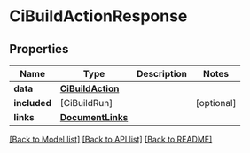 # CiBuildActionResponse

## Properties
Name | Type | Description | Notes
------------ | ------------- | ------------- | -------------
**data** | [**CiBuildAction**](CiBuildAction.md) |  | 
**included** | [CiBuildRun] |  | [optional] 
**links** | [**DocumentLinks**](DocumentLinks.md) |  | 

[[Back to Model list]](../README.md#documentation-for-models) [[Back to API list]](../README.md#documentation-for-api-endpoints) [[Back to README]](../README.md)


